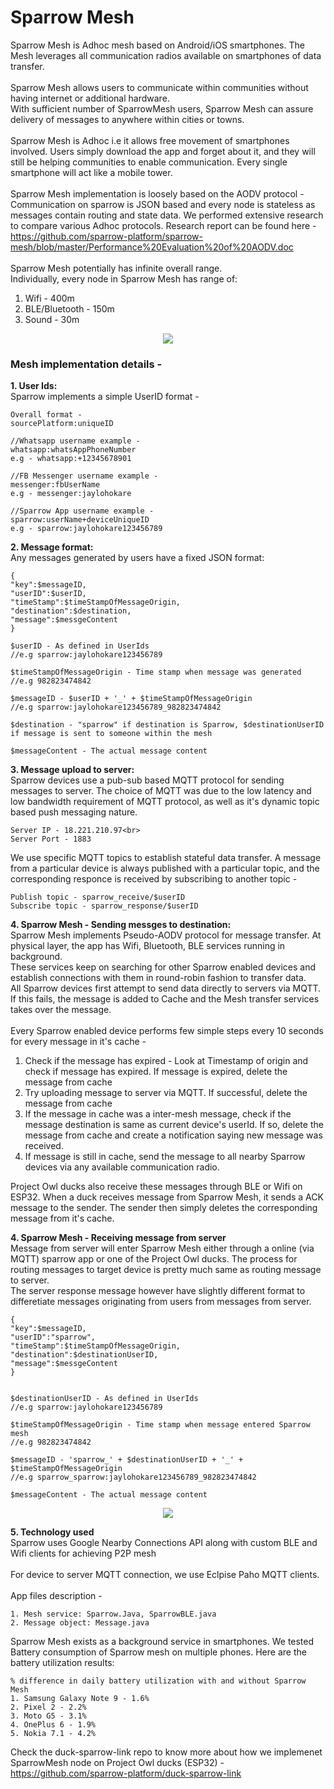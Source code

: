 # Sparrow Mesh

Sparrow Mesh is Adhoc mesh based on Android/iOS smartphones. The Mesh leverages all communication radios available on smartphones of data transfer. <br><br>
Sparrow Mesh allows users to communicate within communities without having internet or additional hardware.<br>
With sufficient number of SparrowMesh users, Sparrow Mesh can assure delivery of messages to anywhere within cities or towns. 
<br><br>
Sparrow Mesh is Adhoc i.e it allows free movement of smartphones involved. Users simply download the app and forget about it, and they will still be helping communities to enable communication. Every single smartphone will act like a mobile tower.
<br><br>
Sparrow Mesh implementation is loosely based on the AODV protocol - Communication on sparrow is JSON based and every node is stateless as messages contain routing and state data. We performed extensive research to compare various Adhoc protocols. Research report can be found here -<br>
https://github.com/sparrow-platform/sparrow-mesh/blob/master/Performance%20Evaluation%20of%20AODV.doc
<br><br>
Sparrow Mesh potentially has infinite overall range. <br>
Individually, every node in Sparrow Mesh has range of:<br>
1. Wifi - 400m<br>
2. BLE/Bluetooth - 150m<br>
3. Sound - 30m

<p align="center">
<img src="https://sparrow-platform.com/images/sparrow/SparrowMesh.png"/>
</p>


<h3>Mesh implementation details -</h3>
<b>1. User Ids:</b><br>
Sparrow implements a simple UserID format - 

```
Overall format -
sourcePlatform:uniqueID

//Whatsapp username example -
whatsapp:whatsAppPhoneNumber
e.g - whatsapp:+12345678901

//FB Messenger username example - 
messenger:fbUserName
e.g - messenger:jaylohokare

//Sparrow App username example - 
sparrow:userName+deviceUniqueID
e.g - sparrow:jaylohokare123456789
```

<b>2. Message format:</b><br>
Any messages generated by users have a fixed JSON format:
```
{
"key":$messageID,
"userID":$userID,
"timeStamp":$timeStampOfMessageOrigin,
"destination":$destination,
"message":$messgeContent
}

$userID - As defined in UserIds
//e.g sparrow:jaylohokare123456789

$timeStampOfMessageOrigin - Time stamp when message was generated
//e.g 982823474842  

$messageID - $userID + '_' + $timeStampOfMessageOrigin
//e.g sparrow:jaylohokare123456789_982823474842

$destination - "sparrow" if destination is Sparrow, $destinationUserID if message is sent to someone within the mesh

$messageContent - The actual message content
```

<b>3. Message upload to server:</b><br>
Sparrow devices use a pub-sub based MQTT protocol for sending messages to server. 
The choice of MQTT was due to the low latency and low bandwidth requirement of MQTT protocol, as well as it's dynamic topic based push messaging nature. 

```
Server IP - 18.221.210.97<br>
Server Port - 1883
```

We use specific MQTT topics to establish stateful data transfer. A message from a particular device is always published with a particular topic, and the corresponding responce is received by subscribing to another topic - <br>
```
Publish topic - sparrow_receive/$userID
Subscribe topic - sparrow_response/$userID
```

<b>4. Sparrow Mesh - Sending messges to destination:</b><br>
Sparrow Mesh implements Pseudo-AODV protocol for message transfer. At physical layer, the app has Wifi, Bluetooth, BLE services running in background.
<br>
These services keep on searching for other Sparrow enabled devices and establish connections with them in round-robin fashion to transfer data. 
<br>
All Sparrow devices first attempt to send data directly to servers via MQTT. If this fails, the message is added to Cache and the Mesh transfer services takes over the message.
<br>
<br>
Every Sparrow enabled device performs few simple steps every 10 seconds for every message in it's cache -
<br>
1. Check if the message has expired - Look at Timestamp of origin and check if message has expired. If message is expired, delete the message from cache<br>
2. Try uploading message to server via MQTT. If successful, delete the message from cache<br>
3. If the message in cache was a inter-mesh message, check if the message destination is same as current device's userId. If so, delete the message from cache and create a notification saying new message was received. <br>
3. If message is still in cache, send the message to all nearby Sparrow devices via any available communication radio.<br>


Project Owl ducks also receive these messages through BLE or Wifi on ESP32. When a duck receives message from Sparrow Mesh, it sends a ACK message to the sender. The sender then simply deletes the corresponding message from it's cache. 

<b>4. Sparrow Mesh - Receiving message from server</b><br>
Message from server will enter Sparrow Mesh either through a online (via MQTT) sparrow app or one of the Project Owl ducks. The process for routing messages to target device is pretty much same as routing message to server.<br>
The server response message however have slightly different format to differetiate messages originating from users from messages from server.<br>
```
{
"key":$messageID,
"userID":"sparrow",
"timeStamp":$timeStampOfMessageOrigin,
"destination":$destinationUserID,
"message":$messgeContent
}


$destinationUserID - As defined in UserIds
//e.g sparrow:jaylohokare123456789

$timeStampOfMessageOrigin - Time stamp when message entered Sparrow mesh
//e.g 982823474842  

$messageID - 'sparrow_' + $destinationUserID + '_' + $timeStampOfMessageOrigin
//e.g sparrow_sparrow:jaylohokare123456789_982823474842

$messageContent - The actual message content

```
<p align="center">
<img src="https://raw.githubusercontent.com/sparrow-platform/sparrow-mesh/master/Message-Relay-cycle.png"/>
</p>

<b>5. Technology used</b><br>
Sparrow uses Google Nearby Connections API along with custom BLE and Wifi clients for achieving P2P mesh
<br><br>
For device to server MQTT connection, we use Eclpise Paho MQTT clients. 
<br><br>
App files description - <br>
```
1. Mesh service: Sparrow.Java, SparrowBLE.java
2. Message object: Message.java
```
Sparrow Mesh exists as a background service in smartphones. We tested Battery consumption of Sparrow mesh on multiple phones. Here are the battery utilization results:<br>
```
% difference in daily battery utilization with and without Sparrow Mesh
1. Samsung Galaxy Note 9 - 1.6%
2. Pixel 2 - 2.2%
3. Moto G5 - 3.1%
4. OnePlus 6 - 1.9%
5. Nokia 7.1 - 4.2%
```

Check the duck-sparrow-link repo to know more about how we implemenet SparrowMesh node on Project Owl ducks (ESP32) - https://github.com/sparrow-platform/duck-sparrow-link
